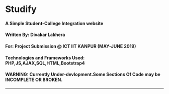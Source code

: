 # Studify
#### A Simple Student-College Integration website<br>
#### Written By: Divakar Lakhera <br>
#### For: Project Submission @ ICT IIT KANPUR (MAY-JUNE 2019) <br>
#### Technologies and Frameworks Used: PHP,JS,AJAX,SQL,HTML,Bootstrap4
#### WARNING: Currently Under-devlopment.Some Sections Of Code may be INCOMPLETE OR BROKEN.
---

